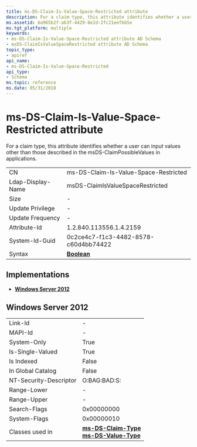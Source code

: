 ```yaml
---
title: ms-DS-Claim-Is-Value-Space-Restricted attribute
description: For a claim type, this attribute identifies whether a user can input values other than those described in the msDS-ClaimPossibleValues in applications.
ms.assetid: 6a965b2f-ab3f-4429-8e2d-2fc21eefbb5e
ms.tgt_platform: multiple
keywords:
- ms-DS-Claim-Is-Value-Space-Restricted attribute AD Schema
- msDS-ClaimIsValueSpaceRestricted attribute AD Schema
topic_type:
- apiref
api_name:
- ms-DS-Claim-Is-Value-Space-Restricted
api_type:
- Schema
ms.topic: reference
ms.date: 05/31/2018
---
```


# ms-DS-Claim-Is-Value-Space-Restricted attribute

For a claim type, this attribute identifies whether a user can input values other than those described in the msDS-ClaimPossibleValues in applications.



|                   |                                       |
|-------------------|---------------------------------------|
| CN                | ms-DS-Claim-Is-Value-Space-Restricted |
| Ldap-Display-Name | msDS-ClaimIsValueSpaceRestricted      |
| Size              | \-                                    |
| Update Privilege  | \-                                    |
| Update Frequency  | \-                                    |
| Attribute-Id      | 1.2.840.113556.1.4.2159               |
| System-Id-Guid    | 0c2ce4c7-f1c3-4482-8578-c60d4bb74422  |
| Syntax            | [**Boolean**](s-boolean.md)          |



## Implementations

-   [**Windows Server 2012**](#windows-server-2012)

## Windows Server 2012



|                        |                                                                                                                 |
|------------------------|-----------------------------------------------------------------------------------------------------------------|
| Link-Id                | \-                                                                                                              |
| MAPI-Id                | \-                                                                                                              |
| System-Only            | True                                                                                                            |
| Is-Single-Valued       | True                                                                                                            |
| Is Indexed             | False                                                                                                           |
| In Global Catalog      | False                                                                                                           |
| NT-Security-Descriptor | O:BAG:BAD:S:                                                                                                    |
| Range-Lower            | \-                                                                                                              |
| Range-Upper            | \-                                                                                                              |
| Search-Flags           | 0x00000000                                                                                                      |
| System-Flags           | 0x00000010                                                                                                      |
| Classes used in        | [**ms-DS-Claim-Type**](c-msds-claimtype.md)<br/> [**ms-DS-Value-Type**](c-msds-valuetype.md)<br/> |



 

 





